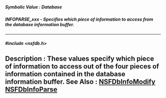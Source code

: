 ##### Symbolic Value : Database
##### INFOPARSE_xxx - Specifies which piece of information to access from the database information buffer.
---
##### #include <nsfdb.h>
**Description :**
These values specify which piece of information to access out of the four 
pieces of information contained in the database information buffer.
**See Also :**
[NSFDbInfoModify](D:/md_files/NSFDbInfoModify.md)
[NSFDbInfoParse](D:/md_files/NSFDbInfoParse.md)
---
